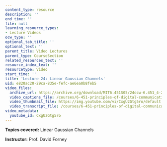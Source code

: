 ```yaml
---
content_type: resource
description: ''
end_time: ''
file: null
learning_resource_types:
- Lecture Videos
ocw_type: ''
optional_tab_title: ''
optional_text: ''
parent_title: Video Lectures
parent_type: CourseSection
related_resources_text: ''
resource_index_text: ''
resourcetype: Video
start_time: ''
title: 'Lecture 24: Linear Gaussian Channels'
uid: e820ac20-29ca-835e-fefc-ae6ea0b8feb5
video_files:
  archive_url: https://archive.org/download/MIT6.451S05/24ocw-6.451_4-261-09may2005-220k.mp4
  video_captions_file: /courses/6-451-principles-of-digital-communication-ii-spring-2005/d31628bf123658c9903a7652a3c4e1e5_CxgU2Gtg5ro.vtt
  video_thumbnail_file: https://img.youtube.com/vi/CxgU2Gtg5ro/default.jpg
  video_transcript_file: /courses/6-451-principles-of-digital-communication-ii-spring-2005/426c3acf789058f3ca67b31cecb802b5_CxgU2Gtg5ro.pdf
video_metadata:
  youtube_id: CxgU2Gtg5ro
---
```


**Topics covered:** Linear Gaussian Channels

**Instructor:** Prof. David Forney



